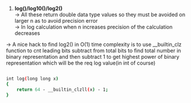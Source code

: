 1. **log()/log10()/log2()**\
-> All these return double data type values so they must be avoided on larger n as to avoid precision error\
-> In log calculation when n increases precision of the calculation decreases

-> A nice hack to find log2() in O(1) time complexity is to use __builtin_clz function to cnt leading bits subtract from total bits to find total number in binary representation and then subtract 1 to get highest power of binary representation which will be the req log value(in int of course)
```sh

int log(long long x)
{
    return 64 - __builtin_clzll(x) - 1;
}
```
